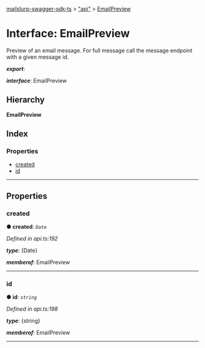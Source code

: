 [mailslurp-swagger-sdk-ts](../README.md) > ["api"](../modules/_api_.md) > [EmailPreview](../interfaces/_api_.emailpreview.md)

# Interface: EmailPreview

Preview of an email message. For full message call the message endpoint with a given message id.

*__export__*: 

*__interface__*: EmailPreview

## Hierarchy

**EmailPreview**

## Index

### Properties

* [created](_api_.emailpreview.md#created)
* [id](_api_.emailpreview.md#id)

---

## Properties

<a id="created"></a>

###  created

**● created**: *`Date`*

*Defined in api.ts:192*

*__type__*: {Date}

*__memberof__*: EmailPreview

___
<a id="id"></a>

###  id

**● id**: *`string`*

*Defined in api.ts:198*

*__type__*: {string}

*__memberof__*: EmailPreview

___

